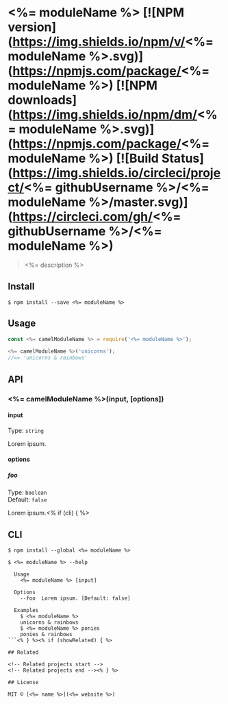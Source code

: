 # <%= moduleName %> [![NPM version](https://img.shields.io/npm/v/<%= moduleName %>.svg)](https://npmjs.com/package/<%= moduleName %>) [![NPM downloads](https://img.shields.io/npm/dm/<%= moduleName %>.svg)](https://npmjs.com/package/<%= moduleName %>) [![Build Status](https://img.shields.io/circleci/project/<%= githubUsername %>/<%= moduleName %>/master.svg)](https://circleci.com/gh/<%= githubUsername %>/<%= moduleName %>) 

> <%= description %>

## Install

```
$ npm install --save <%= moduleName %>
```

## Usage

```js
const <%= camelModuleName %> = require('<%= moduleName %>');

<%= camelModuleName %>('unicorns');
//=> 'unicorns & rainbows'
```

## API

### <%= camelModuleName %>(input, [options])

#### input

Type: `string`

Lorem ipsum.

#### options

##### foo

Type: `boolean`  
Default: `false`

Lorem ipsum.<% if (cli) { %>

## CLI

```
$ npm install --global <%= moduleName %>
```

```
$ <%= moduleName %> --help

  Usage
    <%= moduleName %> [input]

  Options
    --foo  Lorem ipsum. [Default: false]

  Examples
    $ <%= moduleName %>
    unicorns & rainbows
    $ <%= moduleName %> ponies
    ponies & rainbows
```<% } %><% if (showRelated) { %>

## Related

<!-- Related projects start -->
<!-- Related projects end --><% } %>

## License

MIT © [<%= name %>](<%= website %>)
